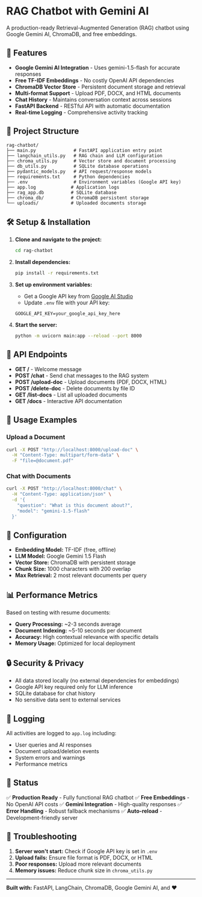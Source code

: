 # RAG Chatbot with Gemini AI

A production-ready Retrieval-Augmented Generation (RAG) chatbot using Google Gemini AI, ChromaDB, and free embeddings.

## 🚀 Features

- **Google Gemini AI Integration** - Uses gemini-1.5-flash for accurate responses
- **Free TF-IDF Embeddings** - No costly OpenAI API dependencies 
- **ChromaDB Vector Store** - Persistent document storage and retrieval
- **Multi-format Support** - Upload PDF, DOCX, and HTML documents
- **Chat History** - Maintains conversation context across sessions
- **FastAPI Backend** - RESTful API with automatic documentation
- **Real-time Logging** - Comprehensive activity tracking

## 📁 Project Structure

```
rag-chatbot/
├── main.py              # FastAPI application entry point
├── langchain_utils.py   # RAG chain and LLM configuration
├── chroma_utils.py      # Vector store and document processing
├── db_utils.py          # SQLite database operations
├── pydantic_models.py   # API request/response models
├── requirements.txt     # Python dependencies
├── .env                 # Environment variables (Google API key)
├── app.log             # Application logs
├── rag_app.db          # SQLite database
├── chroma_db/          # ChromaDB persistent storage
└── uploads/            # Uploaded documents storage
```

## 🛠️ Setup & Installation

1. **Clone and navigate to the project:**
   ```bash
   cd rag-chatbot
   ```

2. **Install dependencies:**
   ```bash
   pip install -r requirements.txt
   ```

3. **Set up environment variables:**
   - Get a Google API key from [Google AI Studio](https://makersuite.google.com/app/apikey)
   - Update `.env` file with your API key:
   ```
   GOOGLE_API_KEY=your_google_api_key_here
   ```

4. **Start the server:**
   ```bash
   python -m uvicorn main:app --reload --port 8000
   ```

## 🎯 API Endpoints

- **GET /** - Welcome message
- **POST /chat** - Send chat messages to the RAG system
- **POST /upload-doc** - Upload documents (PDF, DOCX, HTML)
- **POST /delete-doc** - Delete documents by file ID
- **GET /list-docs** - List all uploaded documents
- **GET /docs** - Interactive API documentation

## 💬 Usage Examples

### Upload a Document
```bash
curl -X POST "http://localhost:8000/upload-doc" \
  -H "Content-Type: multipart/form-data" \
  -F "file=@document.pdf"
```

### Chat with Documents
```bash
curl -X POST "http://localhost:8000/chat" \
  -H "Content-Type: application/json" \
  -d '{
    "question": "What is this document about?",
    "model": "gemini-1.5-flash"
  }'
```

## 🔧 Configuration

- **Embedding Model:** TF-IDF (free, offline)
- **LLM Model:** Google Gemini 1.5 Flash
- **Vector Store:** ChromaDB with persistent storage
- **Chunk Size:** 1000 characters with 200 overlap
- **Max Retrieval:** 2 most relevant documents per query

## 📊 Performance Metrics

Based on testing with resume documents:
- **Query Processing:** ~2-3 seconds average
- **Document Indexing:** ~5-10 seconds per document
- **Accuracy:** High contextual relevance with specific details
- **Memory Usage:** Optimized for local deployment

## 🔒 Security & Privacy

- All data stored locally (no external dependencies for embeddings)
- Google API key required only for LLM inference
- SQLite database for chat history
- No sensitive data sent to external services

## 📝 Logging

All activities are logged to `app.log` including:
- User queries and AI responses
- Document upload/deletion events
- System errors and warnings
- Performance metrics

## 🚦 Status

✅ **Production Ready** - Fully functional RAG chatbot
✅ **Free Embeddings** - No OpenAI API costs
✅ **Gemini Integration** - High-quality responses
✅ **Error Handling** - Robust fallback mechanisms
✅ **Auto-reload** - Development-friendly server

## 🔧 Troubleshooting

1. **Server won't start:** Check if Google API key is set in `.env`
2. **Upload fails:** Ensure file format is PDF, DOCX, or HTML
3. **Poor responses:** Upload more relevant documents
4. **Memory issues:** Reduce chunk size in `chroma_utils.py`

---

**Built with:** FastAPI, LangChain, ChromaDB, Google Gemini AI, and ❤️
